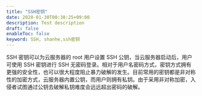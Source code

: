 ```yaml
---
title: "SSH密钥"
date: 2020-01-30T00:38:25+09:00
description: Test description
draft: false
enableToc: false
keyword: SSH, shanhe,ssh密钥
---
```




SSH 密钥可以为云服务器的 root 用户设置 SSH 公钥，当云服务器启动后，用户可使用 SSH 密钥进行 SSH 无密码登录。相对于用户名密码方式，密钥方式拥有更强的安全性，也可以很大程度阻止暴力破解的发生。目前常用的密钥都是非对称性的加密方式，云服务器内置公钥，而用户则拥有私钥。由于采用非对称加密，入侵者试图通过公钥去破解私钥难度会远远超出密码的破解。

